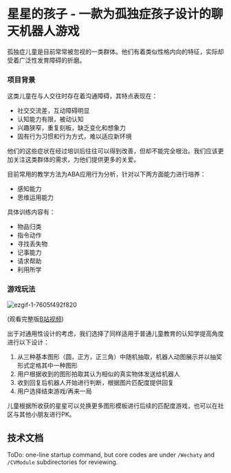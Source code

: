 # 星星的孩子 - 一款为孤独症孩子设计的聊天机器人游戏

孤独症儿童是目前常常被忽视的一类群体。他们有着类似性格内向的特征，实际却受着广泛性发育障碍的折磨。

### 项目背景

这类儿童在与人交往时存在着沟通障碍，其特点表现在：

- 社交交流差，互动障碍明显
- 认知能力有限，被动认知
- 兴趣狭窄，重复刻板，缺乏变化和想象力
- 固有行为习惯和行为方式，难以适应新环境

他们的这些症状在经过培训后往往可以得到改善，但却不能完全根治。我们应该更加关注这类群体的需求，为他们提供更多的关爱。

目前常用的教学方法为ABA应用行为分析，针对以下两方面能力进行培养：

- 感知能力
- 思维运用能力

具体训练内容有：

- 物品归类
- 指令动作
- 寻找丢失物
- 记事能力
- 请求帮助
- 利用所学

### 游戏玩法

![ezgif-1-7605f492f820](https://user-images.githubusercontent.com/60060750/128638569-64e972c9-03f1-4cf9-a864-ada875d4d075.gif)

(观看完整版[B站视频](https://www.bilibili.com/video/BV1hM4y157e3))

出于对通用性设计的考虑，我们选择了同样适用于普通儿童教育的认知学提高角度进行以下设计：

1. 从三种基本图形（圆，正方，正三角）中随机抽取，机器人动图展示并以抽奖形式定格其中一种图形
2. 用户根据收到的图形拍取其认为相似的真实物体发送给机器人
3. 收到回复后机器人开始进行判断，根据图片匹配度提供回复
4. 用户选择结束游戏/再来一局

儿童根据所收获的星星可以兑换更多图形模板进行后续的匹配度游戏，也可以在社区与其他小朋友进行PK。

## 技术文档

ToDo: one-line startup command, but core codes are under `/Wechaty` and `/CVModule` subdirectories for reviewing.
